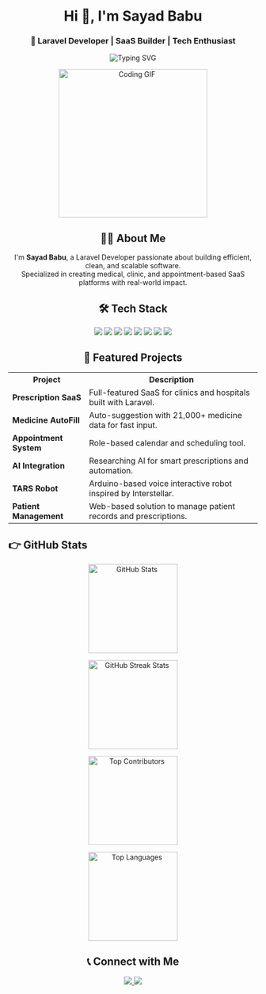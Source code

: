 <h1 align="center">Hi 👋, I'm Sayad Babu</h1>
<h3 align="center">🚀 Laravel Developer | SaaS Builder | Tech Enthusiast</h3>

<!-- Typing Animation Banner -->
<p align="center">
  <img src="https://readme-typing-svg.demolab.com?font=Fira+Code&weight=600&size=22&pause=1000&color=00C0FF&center=true&vCenter=true&width=600&height=45&lines=I'm+Sayad+Babu+%7C+Laravel+Developer;SaaS+App+Architect+%7C+Clean+Code+Enthusiast;Building+Cross-Platform+Healthcare+Solutions;Learning+Everyday+%7C+Coding+Every+Night;Let's+Connect+%7C+Let's+Code+%F0%9F%92%BB" alt="Typing SVG" />
</p>

<!-- Coding GIF -->
<p align="center">
  <img src="https://media.giphy.com/media/qgQUggAC3Pfv687qPC/giphy.gif" width="300" alt="Coding GIF" />
</p>

<!-- About Me -->
<h2 align="center">🧑‍💻 About Me</h2>
<p align="center">
  I'm <b>Sayad Babu</b>, a Laravel Developer passionate about building efficient, clean, and scalable software. <br>
  Specialized in creating medical, clinic, and appointment-based SaaS platforms with real-world impact.
</p>



<!-- Tech Stack -->
<h2 align="center">🛠️ Tech Stack</h2>
<p align="center">
  <img src="https://img.shields.io/badge/Laravel-E34F26?style=for-the-badge&logo=laravel&logoColor=white"/>
  <img src="https://img.shields.io/badge/PHP-777BB4?style=for-the-badge&logo=php&logoColor=white"/>
  <img src="https://img.shields.io/badge/MySQL-005C84?style=for-the-badge&logo=mysql&logoColor=white"/>
  <img src="https://img.shields.io/badge/Bootstrap-563D7C?style=for-the-badge&logo=bootstrap&logoColor=white"/>
  <img src="https://img.shields.io/badge/JavaScript-F7DF1E?style=for-the-badge&logo=javascript&logoColor=black"/>
  <img src="https://img.shields.io/badge/Git-F05032?style=for-the-badge&logo=git&logoColor=white"/>
  <img src="https://img.shields.io/badge/Arduino-00979D?style=for-the-badge&logo=arduino&logoColor=white"/>
  <img src="https://img.shields.io/badge/C++-00599C?style=for-the-badge&logo=c%2B%2B&logoColor=white"/>
</p>



<!-- Featured Projects -->
<h2 align="center">🚀 Featured Projects</h2>
<table align="center">
  <tr>
    <th>Project</th>
    <th>Description</th>
  </tr>
  <tr>
    <td><b>Prescription SaaS</b></td>
    <td>Full-featured SaaS for clinics and hospitals built with Laravel.</td>
  </tr>
  <tr>
    <td><b>Medicine AutoFill</b></td>
    <td>Auto-suggestion with 21,000+ medicine data for fast input.</td>
  </tr>
  <tr>
    <td><b>Appointment System</b></td>
    <td>Role-based calendar and scheduling tool.</td>
  </tr>
  <tr>
    <td><b>AI Integration</b></td>
    <td>Researching AI for smart prescriptions and automation.</td>
  </tr>
  <tr>
    <td><b>TARS Robot</b></td>
    <td>Arduino-based voice interactive robot inspired by Interstellar.</td>
  </tr>
  <tr>
    <td><b>Patient Management</b></td>
    <td>Web-based solution to manage patient records and prescriptions.</td>
  </tr>
</table>



<h2 align="left">👉 GitHub Stats</h2>

<p align="center">
  <img 
    src="https://github-readme-stats.vercel.app/api?username=code-with-sayad-babu-dev&show_icons=true&theme=tokyonight" 
    alt="GitHub Stats" height="180"/>
</p>

<p align="center">
  <img 
    src="https://nirzak-streak-stats.vercel.app/?user=code-with-sayad-babu-dev&theme=tokyonight&hide_border=true" 
    alt="GitHub Streak Stats" height="180"/>
</p>


<p align="center">
  <img 
    src="https://github-contributor-stats.vercel.app/api?username=code-with-sayad-babu-dev&limit=5&theme=transparent&combine_all_yearly_contributions=true" 
    alt="Top Contributors" height="180"/>
</p>

<p align="center">
  <img 
    src="https://github-readme-stats.vercel.app/api/top-langs/?username=code-with-sayad-babu-dev&layout=compact&theme=tokyonight" 
    alt="Top Languages" height="180"/>
</p>




<!-- Contact -->
<h2 align="center">📞 Connect with Me</h2>
<p align="center">
  <a href="mailto:mdsayad540@gmail.com">
    <img src="https://img.shields.io/badge/Email-D14836?style=for-the-badge&logo=gmail&logoColor=white"/>
  </a>
  <a href="https://linkedin.com/in/code-with-sayad-babu-dev">
    <img src="https://img.shields.io/badge/LinkedIn-0077B5?style=for-the-badge&logo=linkedin&logoColor=white"/>
  </a>
</p>







